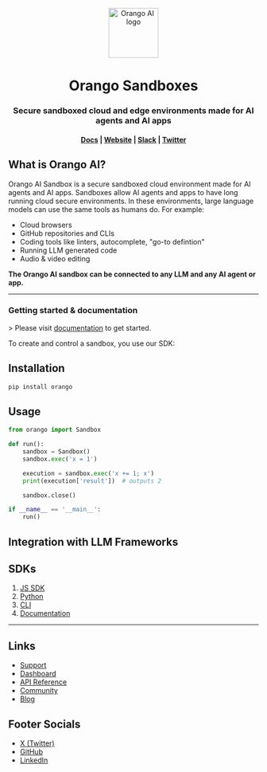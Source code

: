 <p align="center">
  <img width="100" src="https://orango.ai/logo.svg" alt="Orango AI logo">
</p>

<h1 align="center">
  Orango Sandboxes
</h1>

<h3 align="center">
  Secure sandboxed cloud and edge environments made for AI agents and AI apps
</h3>

<h4 align="center">
  <a href="https://orango.ai/docs/">Docs</a> &#124;
  <a href="https://orango.ai">Website</a> &#124;
  <a href="https://orango-ai.slack.com">Slack</a> &#124;
  <a href="https://x.com/Orango_AI">Twitter</a>
</h4>

## What is Orango AI&#63;

Orango AI Sandbox is a secure sandboxed cloud environment made for AI agents and AI
apps. Sandboxes allow AI agents and apps to have long running cloud secure
environments. In these environments, large language models can use the same
tools as humans do. For example&#58;

- Cloud browsers
- GitHub repositories and CLIs
- Coding tools like linters, autocomplete, &quot;go-to defintion&quot;
- Running LLM generated code
- Audio &amp; video editing

**The Orango AI sandbox can be connected to any LLM and any AI agent or app.**

---

### Getting started &amp; documentation

&gt; Please visit [documentation](https://orango.ai/docs) to get started.

To create and control a sandbox, you use our SDK&#58;

## Installation

```sh
pip install orango
```

## Usage

```python
from orango import Sandbox

def run():
    sandbox = Sandbox()
    sandbox.exec('x = 1')

    execution = sandbox.exec('x += 1; x')
    print(execution['result'])  # outputs 2

    sandbox.close()

if __name__ == '__main__':
    run()
```

## Integration with LLM Frameworks

## SDKs

1. [JS SDK](https://www.npmjs.com/package/@orango-ai/sdk)
2. [Python](https://pypi.org/project/orango)
3. [CLI](https://www.npmjs.com/package/@orango-ai/cli)
4. [Documentation](https://orango.ai/docs/)

---

## Links

- [Support](mailto:hello@orango.ai)
- [Dashboard](https://orango.ai/dashboard)
- [API Reference](https://orango.ai/docs/api-reference)
- [Community](https://orango-ai.slack.com)
- [Blog](https://orango.ai/blog)

## Footer Socials

- [X (Twitter)](https://x.com/Orango_AI)
- [GitHub](https://github.com/Orango-AI)
- [LinkedIn](https://www.linkedin.com/company/orango-ai)

```

```
